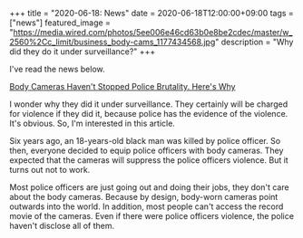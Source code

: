 +++
title =  "2020-06-18: News"
date = 2020-06-18T12:00:00+09:00
tags = ["news"]
featured_image = "https://media.wired.com/photos/5ee006e46cd63b0e8be2cdec/master/w_2560%2Cc_limit/business_body-cams_1177434568.jpg"
description = "Why did they do it under surveillance?"
+++

I've read the news below.

[Body Cameras Haven't Stopped Police Brutality. Here's Why](https://www.wired.com/story/body-cameras-stopped-police-brutality-george-floyd/)

I wonder why they did it under surveillance.
They certainly will be charged for violence if they did it,
because police has the evidence of the violence.
It's obvious. So, I'm interested in this article.

Six years ago, an 18-years-old black man was killed by police officer.
So then, everyone decided to equip police officers with body cameras.
They expected that the cameras will suppress the police officers violence.
But it turns out not to work.

Most police officers are just going out and doing their jobs,
they don't care about the body cameras.
Because by design, body-worn cameras point outwards into the world.
In addition, most people can't access the record movie of the cameras.
Even if there were police officers violence, the police haven't disclose all of them.

